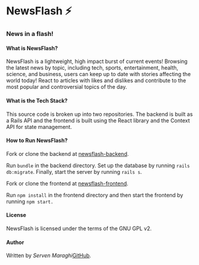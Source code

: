 # NewsFlash ⚡

### News in a flash!

#### What is NewsFlash?

NewsFlash is a lightweight, high impact burst of current events! Browsing the latest news by topic, including tech, sports, entertainment, health, science, and business, users can keep up to date with stories affecting the world today! React to articles with likes and dislikes and contribute to the most popular and controversial topics of the day.

#### What is the Tech Stack?

This source code is broken up into two repositories. The backend is built as a Rails API and the frontend is built using the React library and the Context API for state management. 

#### How to Run NewsFlash?

Fork or clone the backend at [newsflash-backend](https://github.com/smaraghi/newsflash-backend).

Run `bundle` in the backend directory. Set up the database by running `rails db:migrate`. Finally, start the server by running `rails s`. 

Fork or clone the frontend at [newsflash-frontend](https://github.com/smaraghi/newsflash-frontend).

Run `npm install` in the frontend directory and then start the frontend by running `npm start.` 

#### License

NewsFlash is licensed under the terms of the GNU GPL v2.

#### Author

Written by _Serven Maraghi_[GitHub](https://github.com/smaraghi/).

